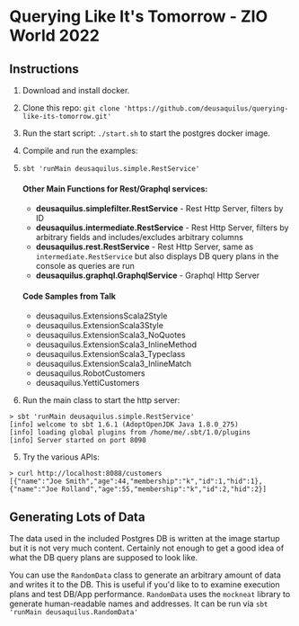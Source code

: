 # Querying Like It's Tomorrow - ZIO World 2022

## Instructions
1. Download and install docker.
2. Clone this repo: `git clone 'https://github.com/deusaquilus/querying-like-its-tomorrow.git'`
3. Run the start script: `./start.sh` to start the postgres docker image.
4. Compile and run the examples:
5. `sbt 'runMain deusaquilus.simple.RestService'`
   #### Other Main Functions for Rest/Graphql services:
   - **deusaquilus.simplefilter.RestService** - Rest Http Server, filters by ID
   - **deusaquilus.intermediate.RestService** - Rest Http Server, filters by arbitrary fields and includes/excludes arbitrary columns
   - **deusaquilus.rest.RestService** - Rest Http Server, same as `intermediate.RestService` but also displays DB query plans in the console as queries are run
   - **deusaquilus.graphql.GraphqlService** - Graphql Http Server

   #### Code Samples from Talk
   - deusaquilus.ExtensionsScala2Style
   - deusaquilus.ExtensionScala3Style
   - deusaquilus.ExtensionScala3_NoQuotes
   - deusaquilus.ExtensionScala3_InlineMethod
   - deusaquilus.ExtensionScala3_Typeclass
   - deusaquilus.ExtensionScala3_InlineMatch
   - deusaquilus.RobotCustomers
   - deusaquilus.YettiCustomers

4. Run the main class to start the http server:
  ```
  > sbt 'runMain deusaquilus.simple.RestService'
  [info] welcome to sbt 1.6.1 (AdoptOpenJDK Java 1.8.0_275)
  [info] loading global plugins from /home/me/.sbt/1.0/plugins
  [info] Server started on port 8090
  ```
5. Try the various APIs:
  ```
  > curl http://localhost:8088/customers
  [{"name":"Joe Smith","age":44,"membership":"k","id":1,"hid":1},{"name":"Joe Rolland","age":55,"membership":"k","id":2,"hid":2}]
  ```

## Generating Lots of Data

The data used in the included Postgres DB is written at the image startup but it is not very much content. Certainly not enough to get a good idea of what the DB query plans are supposed to look like.

You can use the `RandomData` class to generate an arbitrary amount of data and writes it to the DB.
This is useful if you'd like to to examine execution plans and test DB/App performance. `RandomData` uses the `mockneat` library to generate human-readable names and addresses.
It can be run via `sbt 'runMain deusaquilus.RandomData'`
